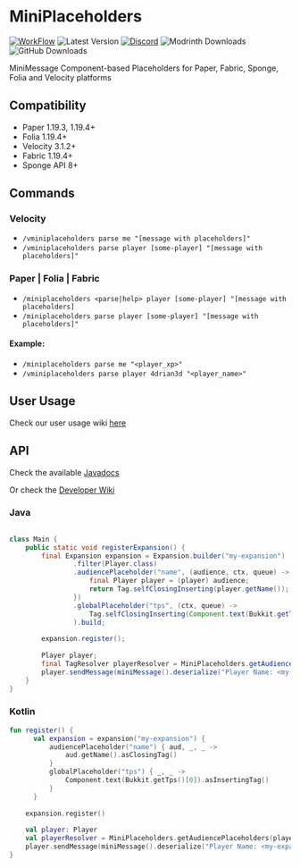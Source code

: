# MiniPlaceholders
[![WorkFlow](https://img.shields.io/github/actions/workflow/status/MiniPlaceholders/MiniPlaceholders/build.yml?style=flat-square)](https://github.com/MiniPlaceholders/MiniPlaceholders/actions)
![Latest Version](https://img.shields.io/github/v/release/MiniPlaceholders/MiniPlaceholders?style=flat-square)
[![Discord](https://img.shields.io/discord/899740810956910683?color=7289da&logo=Discord&label=Discord&style=flat-square)](https://discord.gg/5NMMzK5mAn)
![Modrinth Downloads](https://img.shields.io/modrinth/dt/HQyibRsN?logo=Modrinth&style=flat-square)
![GitHub Downloads](https://img.shields.io/github/downloads/MiniPlaceholders/MiniPlaceholders/total?logo=GitHub&style=flat-square)

MiniMessage Component-based Placeholders for Paper, Fabric, Sponge, Folia and Velocity platforms

## Compatibility
- Paper 1.19.3, 1.19.4+
- Folia 1.19.4+
- Velocity 3.1.2+
- Fabric 1.19.4+
- Sponge API 8+

## Commands

### Velocity

- `/vminiplaceholders parse me "[message with placeholders]"`
- `/vminiplaceholders parse player [some-player] "[message with placeholders]"`

### Paper | Folia | Fabric

- `/miniplaceholders <parse|help> player [some-player] "[message with placeholders]`
- `/miniplaceholders parse player [some-player] "[message with placeholders]"`

#### Example:

- `/miniplaceholders parse me "<player_xp>"`
- `/vminiplaceholders parse player 4drian3d "<player_name>"`

## User Usage

Check our user usage wiki [here](https://github.com/MiniPlaceholders/MiniPlaceholders/wiki/User-Getting-Started)

## API

Check the available [Javadocs](https://javadoc.io/doc/io.github.miniplaceholders/miniplaceholders-api)

Or check the [Developer Wiki](https://github.com/MiniPlaceholders/MiniPlaceholders/wiki/Developer-Getting-Started)

### Java
```java

class Main {
    public static void registerExpansion() {
        final Expansion expansion = Expansion.builder("my-expansion")
                .filter(Player.class)
                .audiencePlaceholder("name", (audience, ctx, queue) -> {
                    final Player player = (player) audience;
                    return Tag.selfClosingInserting(player.getName());
                })
                .globalPlaceholder("tps", (ctx, queue) ->
                    Tag.selfClosingInserting(Component.text(Bukkit.getTps()[0]))
                ).build;
        
        expansion.register();
        
        Player player;
        final TagResolver playerResolver = MiniPlaceholders.getAudiencePlaceholders(player);
        player.sendMessage(miniMessage().deserialize("Player Name: <my-expansion_name>", playerResolver));
    }
}

```

### Kotlin
```kotlin
fun register() {
      val expansion = expansion("my-expansion") {
          audiencePlaceholder("name") { aud, _, _ ->
              aud.getName().asClosingTag()
          }
          globalPlaceholder("tps") { _, _ ->
              Component.text(Bukkit.getTps()[0]).asInsertingTag()
          }
      }
    
    expansion.register()
    
    val player: Player
    val playerResolver = MiniPlaceholders.getAudiencePlaceholders(player)
    player.sendMessage(miniMessage().deserialize("Player Name: <my-expansion_name>", playerResolver))
}
```
